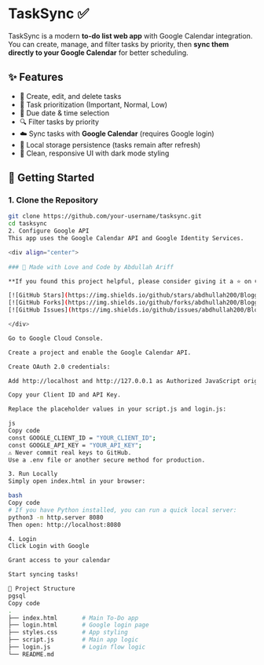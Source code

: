 # TaskSync ✅

TaskSync is a modern **to-do list web app** with Google Calendar integration.  
You can create, manage, and filter tasks by priority, then **sync them directly to your Google Calendar** for better scheduling.

## ✨ Features
- 📝 Create, edit, and delete tasks  
- 🎯 Task prioritization (Important, Normal, Low)  
- 📅 Due date & time selection  
- 🔍 Filter tasks by priority  
- ☁️ Sync tasks with **Google Calendar** (requires Google login)  
- 💾 Local storage persistence (tasks remain after refresh)  
- 🎨 Clean, responsive UI with dark mode styling  

## 🚀 Getting Started

### 1. Clone the Repository
```bash
git clone https://github.com/your-username/tasksync.git
cd tasksync
2. Configure Google API
This app uses the Google Calendar API and Google Identity Services.

<div align="center">
  
### 💜 Made with Love and Code by Abdullah Ariff

**If you found this project helpful, please consider giving it a ⭐ on GitHub!**

[![GitHub Stars](https://img.shields.io/github/stars/abdhullah200/Bloggy?style=social)](https://github.com/abdhullah200/Bloggy)
[![GitHub Forks](https://img.shields.io/github/forks/abdhullah200/Bloggy?style=social)](https://github.com/abdhullah200/Bloggy/fork)
[![GitHub Issues](https://img.shields.io/github/issues/abdhullah200/Bloggy)](https://github.com/abdhullah200/Bloggy/issues)

</div>

Go to Google Cloud Console.

Create a project and enable the Google Calendar API.

Create OAuth 2.0 credentials:

Add http://localhost and http://127.0.0.1 as Authorized JavaScript origins.

Copy your Client ID and API Key.

Replace the placeholder values in your script.js and login.js:

js
Copy code
const GOOGLE_CLIENT_ID = "YOUR_CLIENT_ID";
const GOOGLE_API_KEY = "YOUR_API_KEY";
⚠️ Never commit real keys to GitHub.
Use a .env file or another secure method for production.

3. Run Locally
Simply open index.html in your browser:

bash
Copy code
# If you have Python installed, you can run a quick local server:
python3 -m http.server 8080
Then open: http://localhost:8080

4. Login
Click Login with Google

Grant access to your calendar

Start syncing tasks!

📂 Project Structure
pgsql
Copy code
.
├── index.html       # Main To-Do app
├── login.html       # Google login page
├── styles.css       # App styling
├── script.js        # Main app logic
├── login.js         # Login flow logic
└── README.md
